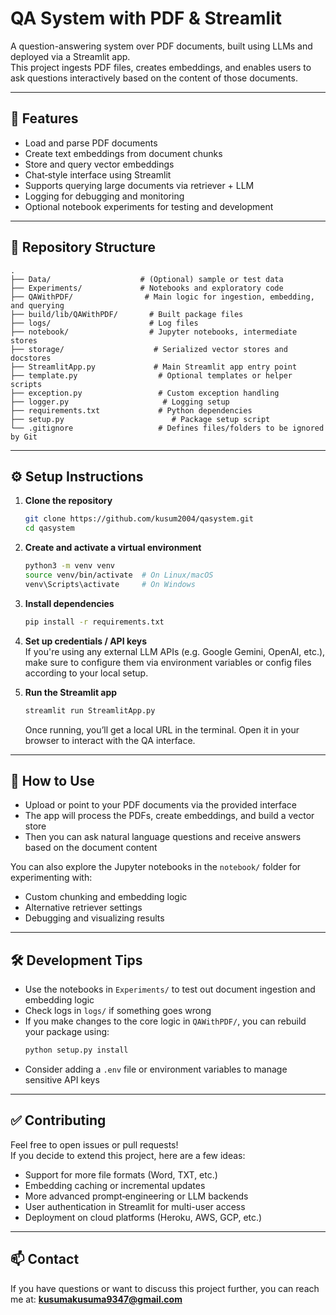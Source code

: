 # QA System with PDF & Streamlit

A question-answering system over PDF documents, built using LLMs and deployed via a Streamlit app.  
This project ingests PDF files, creates embeddings, and enables users to ask questions interactively based on the content of those documents.

---

## 🚀 Features

- Load and parse PDF documents  
- Create text embeddings from document chunks  
- Store and query vector embeddings  
- Chat‑style interface using Streamlit  
- Supports querying large documents via retriever + LLM  
- Logging for debugging and monitoring  
- Optional notebook experiments for testing and development  

---

## 📁 Repository Structure

```
.
├── Data/                    # (Optional) sample or test data
├── Experiments/             # Notebooks and exploratory code
├── QAWithPDF/                # Main logic for ingestion, embedding, and querying
├── build/lib/QAWithPDF/       # Built package files
├── logs/                      # Log files
├── notebook/                  # Jupyter notebooks, intermediate stores
├── storage/                    # Serialized vector stores and docstores
├── StreamlitApp.py             # Main Streamlit app entry point
├── template.py                  # Optional templates or helper scripts
├── exception.py                 # Custom exception handling
├── logger.py                     # Logging setup
├── requirements.txt             # Python dependencies
├── setup.py                        # Package setup script
└── .gitignore                   # Defines files/folders to be ignored by Git
```

---

## ⚙️ Setup Instructions

1. **Clone the repository**  
   ```bash
   git clone https://github.com/kusum2004/qasystem.git
   cd qasystem
   ```

2. **Create and activate a virtual environment**  
   ```bash
   python3 -m venv venv
   source venv/bin/activate  # On Linux/macOS
   venv\Scripts\activate     # On Windows
   ```

3. **Install dependencies**  
   ```bash
   pip install -r requirements.txt
   ```

4. **Set up credentials / API keys**  
   If you're using any external LLM APIs (e.g. Google Gemini, OpenAI, etc.), make sure to configure them via environment variables or config files according to your local setup.

5. **Run the Streamlit app**  
   ```bash
   streamlit run StreamlitApp.py
   ```
   Once running, you’ll get a local URL in the terminal. Open it in your browser to interact with the QA interface.

---

## 🎯 How to Use

- Upload or point to your PDF documents via the provided interface  
- The app will process the PDFs, create embeddings, and build a vector store  
- Then you can ask natural language questions and receive answers based on the document content

You can also explore the Jupyter notebooks in the `notebook/` folder for experimenting with:

- Custom chunking and embedding logic  
- Alternative retriever settings  
- Debugging and visualizing results

---

## 🛠️ Development Tips

- Use the notebooks in `Experiments/` to test out document ingestion and embedding logic  
- Check logs in `logs/` if something goes wrong  
- If you make changes to the core logic in `QAWithPDF/`, you can rebuild your package using:
  ```bash
  python setup.py install
  ```
- Consider adding a `.env` file or environment variables to manage sensitive API keys  

---

## ✅ Contributing

Feel free to open issues or pull requests!  
If you decide to extend this project, here are a few ideas:

- Support for more file formats (Word, TXT, etc.)  
- Embedding caching or incremental updates  
- More advanced prompt‑engineering or LLM backends  
- User authentication in Streamlit for multi-user access  
- Deployment on cloud platforms (Heroku, AWS, GCP, etc.)

---

## 📫 Contact

If you have questions or want to discuss this project further, you can reach me at: **kusumakusuma9347@gmail.com**
